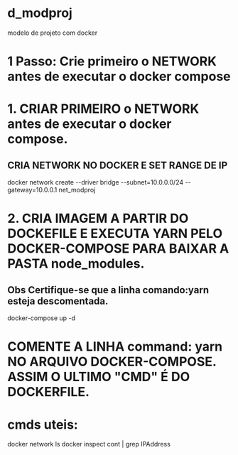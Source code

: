 # d_modproj
modelo de projeto com docker 


# 1 Passo: Crie primeiro o NETWORK antes de executar o docker compose

 # 1. CRIAR PRIMEIRO o NETWORK antes de executar o docker compose. 
  ## CRIA NETWORK NO DOCKER E SET RANGE DE IP 
  docker network create --driver bridge --subnet=10.0.0.0/24 --gateway=10.0.0.1 net_modproj
 # 2. CRIA IMAGEM A PARTIR DO DOCKEFILE E EXECUTA YARN PELO DOCKER-COMPOSE PARA BAIXAR A PASTA node_modules. 
  ## Obs Certifique-se que a linha comando:yarn esteja descomentada.
  docker-compose up -d
 # COMENTE A LINHA command: yarn NO ARQUIVO DOCKER-COMPOSE. ASSIM O ULTIMO "CMD" É DO DOCKERFILE.


# cmds uteis:
  docker network ls
  docker inspect cont | grep IPAddress


